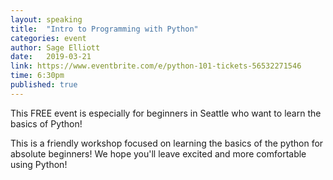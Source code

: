 ```yaml
---
layout: speaking
title:  "Intro to Programming with Python"
categories: event
author: Sage Elliott
date:   2019-03-21
link: https://www.eventbrite.com/e/python-101-tickets-56532271546
time: 6:30pm
published: true
---
```


This FREE event is especially for beginners in Seattle who want to learn the basics of Python!

This is a friendly workshop focused on learning the basics of the python for absolute beginners! We hope you'll leave excited and more comfortable using Python!

